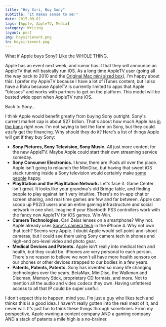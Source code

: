 ```yaml
---
title: "Hey Siri, Buy Sony"
subtitle: "It makes sense to me!"
date: 2015-09-02
tags: [Apple, AppleTV, Media]
category: Writing
layout: post
img: heysirievent.png
tn: heysirievent.png
---
```


What if Apple buys Sony? Like the WHOLE THING.

Apple has an event next week, and rumor has it that they will announce an AppleTV that will basically run iOS. As a long time AppleTV user (going all the way back to 2010 and the [Original Mac mini sized box](https://www.anandtech.com/show/3958/the-apple-tv-2010-review)), I'm happy about this. I prefer my AppleTV because I have a lot of iTunes content, but I also have a Roku because AppleTV is currently limited to apps that Apple "blesses" and works with partners to get on the platform. This model will be busted wide open when AppleTV runs iOS.

Back to Sony...

I think Apple would benefit greatly from buying Sony outright. Sony's current market cap is about $27 billion. That's about how much Apple has [in the bank](https://www.nytimes.com/2010/05/27/technology/27apple.html) right now. I'm not saying to bet the farm on Sony, but they could _easily_ get the financing. Why should they do it? Here's a list of things Apple will get if they buy Sony:

 - **Sony Pictures, Sony Television, Sony Music.** All just more content for the new AppleTV. Maybe Apple could start their own streaming service someday.
- **Sony Consumer Electronics.** I know, there are iPods all over the place. Apple isn't going to relaunch the MiniDisc, but having that sweet iOS stack running inside a Sony television would certainly make [some people](https://appleinsider.com/articles/10/03/23/apple_positioned_to_introduce_connected_hdtv_within_2_4_years.html) happy.
- **PlayStation and the PlayStation Network.** Let's face it. Game Center isn't great. It looks like your grandma's old Bridge table, and finding people to play against isn't very intuitive. There's no in-app chat or screen sharing, and real time games are few and far between. Apple can scoop up PS2/3 users and an entire gaming infrastructure and social network in one shot. Imagine if your Bluetooth PS3 controllers work with the fancy new AppleTV for iOS games. Win-Win.
- **Camera Technologies.** Carl Zeiss lenses on a smartphone? Why not. Apple already uses [Sony's camera tech](%20https://www.tested.com/tech/photography/396-how-iphone-4s-new-camera-sensor-illuminates-low-light/) in the iPhone 4. Why not own that tech? Seems very Apple. I doubt Apple would sell point-and-shoot cameras, but I could see them using Sony camera tech in phones and high-end pro-level video and photo gear.
- **Medical Devices and Patents.** Apple isn't really into medical tech and health, but they could be. iPhones are very personal to each person. There's no reason to believe we won't all have more health sensors on our phones or other devices strapped to our bodies in a few years.
-  **Patents, Patents, Patents.** Sony has invented so many life changing technologies over the years. BetaMax, MiniDisc, the Walkman and Discman, Memory Stick, proprietary CD formats, and more. Not to mention all the audio and video codecs they own. Having unfettered access to all that IP could be super useful.

I don't expect this to happen, mind you. I'm just a guy who likes tech and thinks this is a good idea. I haven't really gotten into the real meat of it, and never will. It's just fun to think these things through sometimes. From my perspective, Apple owning a content company AND a gaming company AND a stack of patents a mile high is a no-brainer.